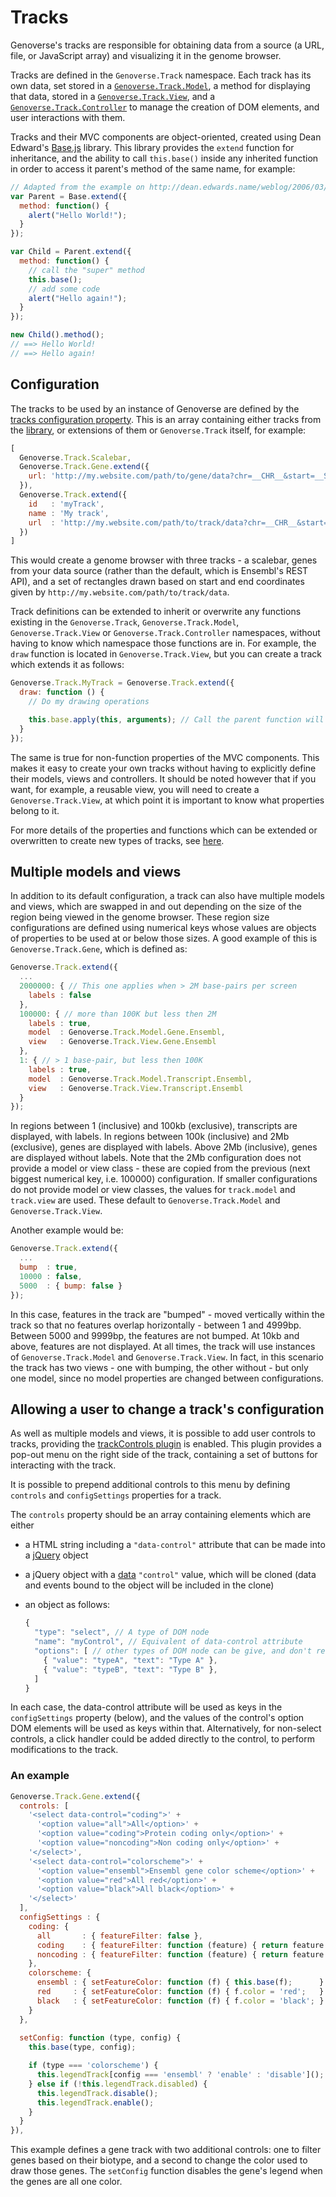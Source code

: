 # Tracks

Genoverse's tracks are responsible for obtaining data from a source (a URL, file, or JavaScript array) and visualizing it in the genome browser.

Tracks are defined in the `Genoverse.Track` namespace. Each track has its own data, set stored in a [`Genoverse.Track.Model`](/docs/tracks/models.md), a method for displaying that data, stored in a [`Genoverse.Track.View`](/docs/tracks/views.md), and a [`Genoverse.Track.Controller`](/docs/tracks/controllers.md) to manage the creation of DOM elements, and user interactions with them. 

Tracks and their MVC components are object-oriented, created using Dean Edward's [Base.js](http://dean.edwards.name/weblog/2006/03/base/) library. This library provides the `extend` function for inheritance, and the ability to call `this.base()` inside any inherited function in order to access it parent's method of the same name, for example:

```javascript
// Adapted from the example on http://dean.edwards.name/weblog/2006/03/base/
var Parent = Base.extend({
  method: function() {
    alert("Hello World!");
  }
});

var Child = Parent.extend({
  method: function() {
    // call the "super" method
    this.base();
    // add some code
    alert("Hello again!");
  }
});

new Child().method();
// ==> Hello World!
// ==> Hello again!
```

## Configuration

The tracks to be used by an instance of Genoverse are defined by the [tracks configuration property](/docs/configuration.md#tracks-default-). This is an array containing either tracks from the [library](/docs/tracks/library.md), or extensions of them or `Genoverse.Track` itself, for example:

```javascript
[
  Genoverse.Track.Scalebar,
  Genoverse.Track.Gene.extend({
    url: 'http://my.website.com/path/to/gene/data?chr=__CHR__&start=__START__&end=__END__'
  }),
  Genoverse.Track.extend({
    id   : 'myTrack',
    name : 'My track',
    url  : 'http://my.website.com/path/to/track/data?chr=__CHR__&start=__START__&end=__END__'
  })
]
```

This would create a genome browser with three tracks - a scalebar, genes from your data source (rather than the default, which is Ensembl's REST API), and a set of rectangles drawn based on start and end coordinates given by `http://my.website.com/path/to/track/data`. 

Track definitions can be extended to inherit or overwrite any functions existing in the `Genoverse.Track`, `Genoverse.Track.Model`, `Genoverse.Track.View` or `Genoverse.Track.Controller` namespaces, without having to know which namespace those functions are in. For example, the `draw` function is located in `Genoverse.Track.View`, but you can create a track which extends it as follows:

```javascript
Genoverse.Track.MyTrack = Genoverse.Track.extend({
  draw: function () {
    // Do my drawing operations

    this.base.apply(this, arguments); // Call the parent function will all the input arguments
  }
});
```

The same is true for non-function properties of the MVC components. This makes it easy to create your own tracks without having to explicitly define their models, views and controllers. It should be noted however that if you want, for example, a reusable view, you will need to create a `Genoverse.Track.View`, at which point it is important to know what properties belong to it.

For more details of the properties and functions which can be extended or overwritten to create new types of tracks, see [here](/docs/tracks/configuration.md).

## Multiple models and views

In addition to its default configuration, a track can also have multiple models and views, which are swapped in and out depending on the size of the region being viewed in the genome browser. These region size configurations are defined using numerical keys whose values are objects of properties to be used at or below those sizes. A good example of this is `Genoverse.Track.Gene`, which is defined as:

```javascript
Genoverse.Track.extend({
  ...
  2000000: { // This one applies when > 2M base-pairs per screen
    labels : false
  },
  100000: { // more than 100K but less then 2M
    labels : true,
    model  : Genoverse.Track.Model.Gene.Ensembl,
    view   : Genoverse.Track.View.Gene.Ensembl
  },
  1: { // > 1 base-pair, but less then 100K
    labels : true,
    model  : Genoverse.Track.Model.Transcript.Ensembl,
    view   : Genoverse.Track.View.Transcript.Ensembl
  }
});
```

In regions between 1 (inclusive) and 100kb (exclusive), transcripts are displayed, with labels. In regions between 100k (inclusive) and 2Mb  (exclusive), genes are displayed with labels. Above 2Mb (inclusive), genes are displayed without labels. Note that the 2Mb configuration does not provide a model or view class - these are copied from the previous (next biggest numerical key, i.e. 100000) configuration. If smaller configurations do not provide model or view classes, the values for `track.model` and `track.view` are used. These default to `Genoverse.Track.Model` and `Genoverse.Track.View`.

Another example would be:

```javascript
Genoverse.Track.extend({
  ...
  bump  : true,
  10000 : false,
  5000  : { bump: false }
});
```

In this case, features in the track are "bumped" - moved vertically within the track so that no features overlap horizontally - between 1 and 4999bp. Between 5000 and 9999bp, the features are not bumped. At 10kb and above, features are not displayed. At all times, the track will use instances of `Genoverse.Track.Model` and `Genoverse.Track.View`. In fact, in this scenario the track has two views - one with bumping, the other without - but only one model, since no model properties are changed between configurations.

## Allowing a user to change a track's configuration

As well as multiple models and views, it is possible to add user controls to tracks, providing the [trackControls plugin](/docs/plugins.md#trackcontrols) is enabled. This plugin provides a pop-out menu on the right side of the track, containing a set of buttons for interacting with the track.

It is possible to prepend additional controls to this menu by defining `controls` and `configSettings` properties for a track. 

The `controls` property should be an array containing elements which are either

- a HTML string including a `"data-control"` attribute that can be made into a [jQuery](http://api.jquery.com/jQuery/#jQuery2) object 
- a jQuery object with a [data](http://api.jquery.com/jQuery.data/) `"control"` value, which will be cloned (data and events bound to the object will be included in the clone)
- an object as follows:
  
  ```javascript
  {
    "type": "select", // A type of DOM node
    "name": "myControl", // Equivalent of data-control attribute
    "options": [ // other types of DOM node can be give, and don't require an options property
      { "value": "typeA", "text": "Type A" },
      { "value": "typeB", "text": "Type B" },
    ]
  }
  ```

In each case, the data-control attribute will be used as keys in the `configSettings` property (below), and the values of the control's option DOM elements will be used as keys within that. Alternatively, for non-select controls, a click handler could be added directly to the control, to perform modifications to the track.

### An example

```javascript
Genoverse.Track.Gene.extend({
  controls: [
    '<select data-control="coding">' +
      '<option value="all">All</option>' +
      '<option value="coding">Protein coding only</option>' +
      '<option value="noncoding">Non coding only</option>' +
    '</select>',
    '<select data-control="colorscheme">' +
      '<option value="ensembl">Ensembl gene color scheme</option>' +
      '<option value="red">All red</option>' +
      '<option value="black">All black</option>' +
    '</select>'
  ],
  configSettings : {
    coding: {
      all       : { featureFilter: false },
      coding    : { featureFilter: function (feature) { return feature.biotype == 'protein_coding'; } },
      noncoding : { featureFilter: function (feature) { return feature.biotype != 'protein_coding'; } }
    },
    colorscheme: {
      ensembl : { setFeatureColor: function (f) { this.base(f);      } },
      red     : { setFeatureColor: function (f) { f.color = 'red';   } },
      black   : { setFeatureColor: function (f) { f.color = 'black'; } }
    }
  },
  
  setConfig: function (type, config) {
    this.base(type, config);

    if (type === 'colorscheme') {
      this.legendTrack[config === 'ensembl' ? 'enable' : 'disable']();
    } else if (!this.legendTrack.disabled) {
      this.legendTrack.disable();
      this.legendTrack.enable();
    }
  }
}),
```

This example defines a gene track with two additional controls: one to filter genes based on their biotype, and a second to change the color used to draw those genes. The `setConfig` function disables the gene's legend when the genes are all one color.
